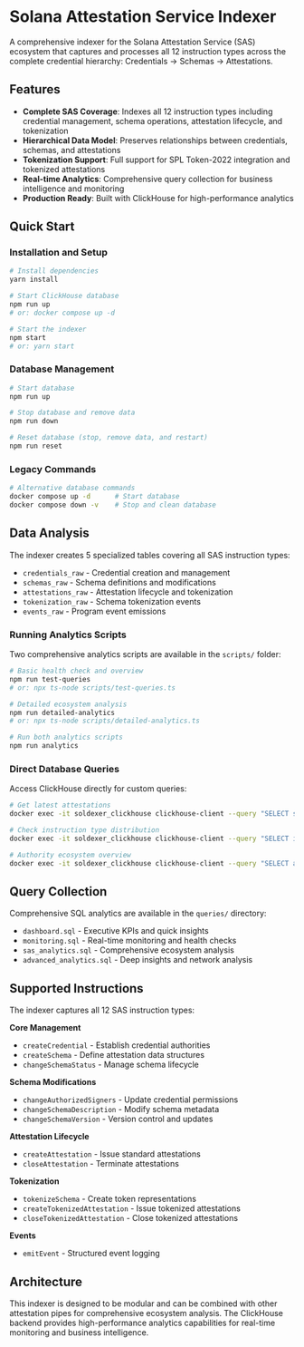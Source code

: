 # Solana Attestation Service Indexer

A comprehensive indexer for the Solana Attestation Service (SAS) ecosystem that captures and processes all 12 instruction types across the complete credential hierarchy: Credentials → Schemas → Attestations.

## Features

- **Complete SAS Coverage**: Indexes all 12 instruction types including credential management, schema operations, attestation lifecycle, and tokenization
- **Hierarchical Data Model**: Preserves relationships between credentials, schemas, and attestations
- **Tokenization Support**: Full support for SPL Token-2022 integration and tokenized attestations
- **Real-time Analytics**: Comprehensive query collection for business intelligence and monitoring
- **Production Ready**: Built with ClickHouse for high-performance analytics

## Quick Start

### Installation and Setup

```bash
# Install dependencies
yarn install

# Start ClickHouse database
npm run up
# or: docker compose up -d

# Start the indexer
npm start
# or: yarn start
```

### Database Management

```bash
# Start database
npm run up

# Stop database and remove data
npm run down

# Reset database (stop, remove data, and restart)
npm run reset
```

### Legacy Commands

```bash
# Alternative database commands
docker compose up -d      # Start database
docker compose down -v    # Stop and clean database
```

## Data Analysis

The indexer creates 5 specialized tables covering all SAS instruction types:

- `credentials_raw` - Credential creation and management
- `schemas_raw` - Schema definitions and modifications  
- `attestations_raw` - Attestation lifecycle and tokenization
- `tokenization_raw` - Schema tokenization events
- `events_raw` - Program event emissions

### Running Analytics Scripts

Two comprehensive analytics scripts are available in the `scripts/` folder:

```bash
# Basic health check and overview
npm run test-queries
# or: npx ts-node scripts/test-queries.ts

# Detailed ecosystem analysis  
npm run detailed-analytics
# or: npx ts-node scripts/detailed-analytics.ts

# Run both analytics scripts
npm run analytics
```

### Direct Database Queries

Access ClickHouse directly for custom queries:

```bash
# Get latest attestations
docker exec -it soldexer_clickhouse clickhouse-client --query "SELECT slot, timestamp, credential_pda, schema_pda, authority, claim_data, expiry FROM attestations_raw ORDER BY slot DESC LIMIT 10;"

# Check instruction type distribution
docker exec -it soldexer_clickhouse clickhouse-client --query "SELECT instruction_type, COUNT(*) as count FROM (SELECT instruction_type FROM credentials_raw UNION ALL SELECT instruction_type FROM schemas_raw UNION ALL SELECT instruction_type FROM attestations_raw) GROUP BY instruction_type ORDER BY count DESC;"

# Authority ecosystem overview
docker exec -it soldexer_clickhouse clickhouse-client --query "SELECT authority, COUNT(DISTINCT credential_pda) as credentials, COUNT(DISTINCT schema_pda) as schemas, COUNT(DISTINCT attestation_pda) as attestations FROM (SELECT authority, credential_pda, '' as schema_pda, '' as attestation_pda FROM credentials_raw WHERE instruction_type = 'createCredential' UNION ALL SELECT authority, credential_pda, schema_pda, '' as attestation_pda FROM schemas_raw WHERE instruction_type = 'createSchema' UNION ALL SELECT authority, credential_pda, schema_pda, attestation_pda FROM attestations_raw WHERE instruction_type IN ('createAttestation', 'createTokenizedAttestation')) combined GROUP BY authority ORDER BY attestations DESC LIMIT 10;"
```

## Query Collection

Comprehensive SQL analytics are available in the `queries/` directory:

- `dashboard.sql` - Executive KPIs and quick insights
- `monitoring.sql` - Real-time monitoring and health checks
- `sas_analytics.sql` - Comprehensive ecosystem analysis
- `advanced_analytics.sql` - Deep insights and network analysis

## Supported Instructions

The indexer captures all 12 SAS instruction types:

**Core Management**
- `createCredential` - Establish credential authorities
- `createSchema` - Define attestation data structures
- `changeSchemaStatus` - Manage schema lifecycle

**Schema Modifications**  
- `changeAuthorizedSigners` - Update credential permissions
- `changeSchemaDescription` - Modify schema metadata
- `changeSchemaVersion` - Version control and updates

**Attestation Lifecycle**
- `createAttestation` - Issue standard attestations
- `closeAttestation` - Terminate attestations

**Tokenization**
- `tokenizeSchema` - Create token representations
- `createTokenizedAttestation` - Issue tokenized attestations
- `closeTokenizedAttestation` - Close tokenized attestations

**Events**
- `emitEvent` - Structured event logging

## Architecture

This indexer is designed to be modular and can be combined with other attestation pipes for comprehensive ecosystem analysis. The ClickHouse backend provides high-performance analytics capabilities for real-time monitoring and business intelligence.